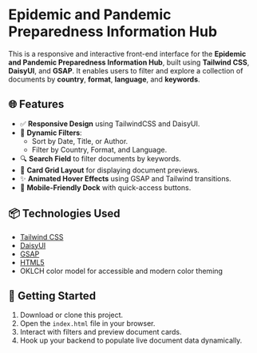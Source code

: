 # Epidemic and Pandemic Preparedness Information Hub

This is a responsive and interactive front-end interface for the **Epidemic and Pandemic Preparedness Information Hub**, built using **Tailwind CSS**, **DaisyUI**, and **GSAP**. It enables users to filter and explore a collection of documents by **country**, **format**, **language**, and **keywords**.

## 🌐 Features

- ✅ **Responsive Design** using TailwindCSS and DaisyUI.
- 🎯 **Dynamic Filters**:
    - Sort by Date, Title, or Author.
    - Filter by Country, Format, and Language.
- 🔍 **Search Field** to filter documents by keywords.
- 📄 **Card Grid Layout** for displaying document previews.
- ✨ **Animated Hover Effects** using GSAP and Tailwind transitions.
- 📱 **Mobile-Friendly Dock** with quick-access buttons.

## 📦 Technologies Used

- [Tailwind CSS](https://tailwindcss.com/)
- [DaisyUI](https://daisyui.com/)
- [GSAP](https://greensock.com/gsap/)
- [HTML5](https://developer.mozilla.org/en-US/docs/Web/HTML)
- OKLCH color model for accessible and modern color theming


## 🚀 Getting Started

1. Download or clone this project.
2. Open the `index.html` file in your browser.
3. Interact with filters and preview document cards.
4. Hook up your backend to populate live document data dynamically.

